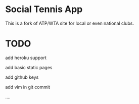 # Social Tennis App

This is a fork of ATP/WTA site for local or even national clubs.


# TODO
add heroku support

add basic static pages

add github keys

add vim in git commit

....



